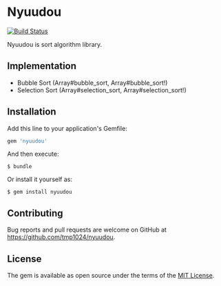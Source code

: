 # Nyuudou

[![Build Status](https://travis-ci.org/tmp1024/nyuudou.png)](https://travis-ci.org/tmp1024/nyuudou)

Nyuudou is sort algorithm library.

## Implementation

* Bubble Sort (Array#bubble_sort, Array#bubble_sort!)
* Selection Sort (Array#selection_sort, Array#selection_sort!)

## Installation

Add this line to your application's Gemfile:

```ruby
gem 'nyuudou'
```

And then execute:

    $ bundle

Or install it yourself as:

    $ gem install nyuudou

## Contributing

Bug reports and pull requests are welcome on GitHub at https://github.com/tmp1024/nyuudou.


## License

The gem is available as open source under the terms of the [MIT License](https://github.com/tmp1024/nyuudou/blob/master/LICENSE).

